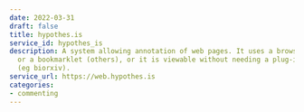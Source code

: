 ```yaml
---
date: 2022-03-31
draft: false
title: hypothes.is
service_id: hypothes_is
description: A system allowing annotation of web pages. It uses a browser plug-in
  or a bookmarklet (others), or it is viewable without needing a plug-in in some websites
  (eg biorxiv).
service_url: https://web.hypothes.is
categories:
- commenting
---
```



